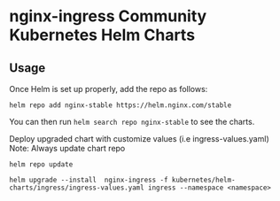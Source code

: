 # nginx-ingress Community Kubernetes Helm Charts

## Usage

Once Helm is set up properly, add the repo as follows:

```console
helm repo add nginx-stable https://helm.nginx.com/stable
```

You can then run `helm search repo nginx-stable` to see the charts.

Deploy upgraded chart with customize values (i.e ingress-values.yaml)
Note: Always update chart repo

```console
helm repo update
 
helm upgrade --install  nginx-ingress -f kubernetes/helm-charts/ingress/ingress-values.yaml ingress --namespace <namespace>
```

